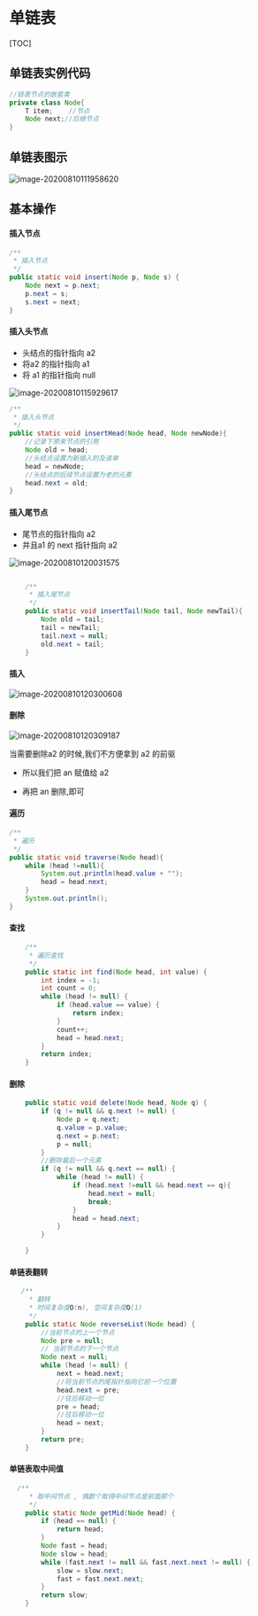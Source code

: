# 单链表

[TOC]

## 单链表实例代码

```java
//链表节点的嵌套类
private class Node{
	T item;	   //节点
    Node next;//后继节点
}
```

## 单链表图示

![image-20200810111958620](../../../assets/image-20200810111958620.png)

## 基本操作

#### 插入节点

```java
/**
 * 插入节点
 */
public static void insert(Node p, Node s) {
    Node next = p.next;
    p.next = s;
    s.next = next;
}
```

#### 插入头节点

- 头结点的指针指向 a2
- 将a2 的指针指向 a1
- 将 a1 的指针指向 null

![image-20200810115929617](../../../assets/image-20200810115929617.png)

```java
/**
 * 插入头节点
 */
public static void insertHead(Node head, Node newNode){
    //记录下原来节点的引用
    Node old = head;
    //头结点设置为新插入的及诶单
    head = newNode;
    //头结点的后续节点设置为老的元素
    head.next = old;
}
```


#### 插入尾节点

- 尾节点的指针指向 a2
- 并且a1 的 next 指针指向 a2

![image-20200810120031575](../../../assets/image-20200810120031575.png)

```java

    /**
     * 插入尾节点
     */
    public static void insertTail(Node tail, Node newTail){
        Node old = tail;
        tail = newTail;
        tail.next = null;
        old.next = tail;
    }

```



#### 插入





![image-20200810120300608](../../../assets/image-20200810120300608.png)

#### 删除

![image-20200810120309187](../../../assets/image-20200810120309187.png)

当需要删除a2 的时候,我们不方便拿到 a2 的前驱

- 所以我们把 an 赋值给 a2

- 再把 an 删除,即可

#### 遍历

```java
/**
 * 遍历
 */
public static void traverse(Node head){
    while (head !=null){
        System.out.println(head.value + "");
        head = head.next;
    }
    System.out.println();
}
```

#### 查找

```java
    /**
     * 遍历查找
     */
    public static int find(Node head, int value) {
        int index = -1;
        int count = 0;
        while (head != null) {
            if (head.value == value) {
                return index;
            }
            count++;
            head = head.next;
        }
        return index;
    }
```

#### 删除

```java
    public static void delete(Node head, Node q) {
        if (q != null && q.next != null) {
            Node p = q.next;
            q.value = p.value;
            q.next = p.next;
            p = null;
        }
        //删除最后一个元素
        if (q != null && q.next == null) {
            while (head != null) {
                if (head.next !=null && head.next == q){
                    head.next = null;
                    break;
                }
                head = head.next;
            }
        }

    }
```

#### 单链表翻转

```java
   /**
     * 翻转
     * 时间复杂度O(n), 空间复杂度O(1)
     */
    public static Node reverseList(Node head) {
        //当前节点的上一个节点
        Node pre = null;
        // 当前节点的下一个节点
        Node next = null;
        while (head != null) {
            next = head.next;
            //将当前节点的尾指针指向它前一个位置
            head.next = pre;
            //往后移动一位
            pre = head;
            //往后移动一位
            head = next;
        }
        return pre;
    }
```

#### 单链表取中间值

```java
  /**
     * 取中间节点 , 偶数个取得中间节点是前面那个
     */
    public static Node getMid(Node head) {
        if (head == null) {
            return head;
        }
        Node fast = head;
        Node slow = head;
        while (fast.next != null && fast.next.next != null) {
            slow = slow.next;
            fast = fast.next.next;
        }
        return slow;
    }

```

